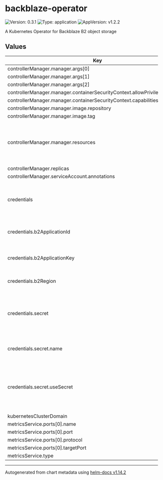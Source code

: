 # backblaze-operator

![Version: 0.3.1](https://img.shields.io/badge/Version-0.3.1-informational?style=flat-square) ![Type: application](https://img.shields.io/badge/Type-application-informational?style=flat-square) ![AppVersion: v1.2.2](https://img.shields.io/badge/AppVersion-v1.2.2-informational?style=flat-square)

A Kubernetes Operator for Backblaze B2 object storage

## Values

| Key | Type | Default | Description |
|-----|------|---------|-------------|
| controllerManager.manager.args[0] | string | `"--metrics-bind-address=:8443"` |  |
| controllerManager.manager.args[1] | string | `"--leader-elect"` |  |
| controllerManager.manager.args[2] | string | `"--health-probe-bind-address=:8081"` |  |
| controllerManager.manager.containerSecurityContext.allowPrivilegeEscalation | bool | `false` |  |
| controllerManager.manager.containerSecurityContext.capabilities.drop[0] | string | `"ALL"` |  |
| controllerManager.manager.image.repository | string | `"ghcr.io/ihyoudou/backblaze-operator"` |  |
| controllerManager.manager.image.tag | string | `"latest"` |  |
| controllerManager.manager.resources | object | `{"limits":{"cpu":"500m","memory":"128Mi"},"requests":{"cpu":"10m","memory":"64Mi"}}` | Define resources requests and limits for backblaze-operator |
| controllerManager.replicas | int | `1` |  |
| controllerManager.serviceAccount.annotations | object | `{}` |  |
| credentials | object | `{"b2ApplicationId":"","b2ApplicationKey":"","b2Region":"","secret":{"name":"","useSecret":false}}` | Credentials for Backblaze B2 Master Application Key |
| credentials.b2ApplicationId | string | `""` | Backblaze B2 Master Application Key ID |
| credentials.b2ApplicationKey | string | `""` | Backblaze B2 Master Application Key Key |
| credentials.b2Region | string | `""` | Backblaze B2 Region of account |
| credentials.secret | object | `{"name":"","useSecret":false}` | Use Backblaze B2 credentials from existing secret |
| credentials.secret.name | string | `""` | Name of secret with B2 credentials |
| credentials.secret.useSecret | bool | `false` | Use existing secret instead of providing credentials in values (true/false) |
| kubernetesClusterDomain | string | `"cluster.local"` |  |
| metricsService.ports[0].name | string | `"https"` |  |
| metricsService.ports[0].port | int | `8443` |  |
| metricsService.ports[0].protocol | string | `"TCP"` |  |
| metricsService.ports[0].targetPort | int | `8443` |  |
| metricsService.type | string | `"ClusterIP"` |  |

----------------------------------------------
Autogenerated from chart metadata using [helm-docs v1.14.2](https://github.com/norwoodj/helm-docs/releases/v1.14.2)
